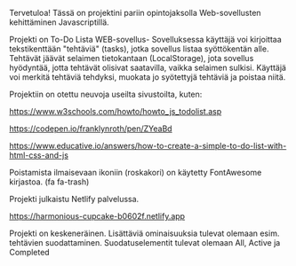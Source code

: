 Tervetuloa!
Tässä on projektini pariin opintojaksolla Web-sovellusten kehittäminen Javascriptillä.

Projekti on To-Do Lista WEB-sovellus-
Sovelluksessa käyttäjä voi kirjoittaa tekstikenttään "tehtäviä" (tasks), jotka sovellus listaa syöttökentän alle.
Tehtävät jäävät selaimen tietokantaan (LocalStorage), jota sovellus hyödyntää, jotta tehtävät olisivat saatavilla, vaikka selaimen sulkisi. 
Käyttäjä voi merkitä tehtäviä tehdyksi, muokata jo syötettyjä tehtäviä ja poistaa niitä.

Projektiin on otettu neuvoja useilta sivustoilta, kuten:

https://www.w3schools.com/howto/howto_js_todolist.asp

https://codepen.io/franklynroth/pen/ZYeaBd

https://www.educative.io/answers/how-to-create-a-simple-to-do-list-with-html-css-and-js

Poistamista ilmaisevaan ikoniin (roskakori) on käytetty FontAwesome kirjastoa. (fa fa-trash) 

Projekti julkaistu Netlify palvelussa.

https://harmonious-cupcake-b0602f.netlify.app

Projekti on keskeneräinen. Lisättäviä ominaisuuksia tulevat olemaan esim. tehtävien suodattaminen. Suodatuselementit tulevat olemaan All, Active ja Completed
